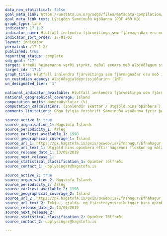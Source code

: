 ```yaml
---
data_non_statistical: false
goal_meta_link: https://unstats.un.org/sdgs/files/metadata-compilation/Metadata-Goal-17.pdf
goal_meta_link_text: Lýsigögn Sameinuðu Þjóðanna (PDF 469 KB)
graph_type: line
indicator: 17.1.2
indicator_name: Hlutfall innlendra fjárveitinga sem fjármagnaðar eru með innlendum sköttum.
indicator_sort_order: 17-01-02
layout: indicator
permalink: /17-1-2/
published: true
reporting_status: complete
sdg_goal: '17'
target: Úrræði heimamanna verði styrkt, meðal annars með alþjóðlegum stuðningi við þróunarlönd, til að bæta skattkerfið og aðra tekjuöflun. 
target_id: '17.1'
graph_title: Hlutfall innlendra fjárveitinga sem fjármagnaðar eru með innlendum sköttum.
un_custodian_agency: Alþjóðagjaldeyrissjóðurinn (IMF)
un_designated_tier: '1'

national_indicator_available: Hlutfall innlendra fjárveitinga sem fjármagnaðar eru með innlendum sköttum.
national_geographical_coverage: Ísland
computation_units: Hundraðshlutar (%)
computation_calculations: (Innlendir skattar / Útgjöld hins opinbera ) * 100
comments_limitations: Gögn fylgja forskrift Sameinuðu Þjóðanna fyrir þennan mælikvarða, en eru byggð á þjóðhagsreikningastaðli Evrópu,(ESA 2010) en ekki GFS.

source_active_1: true
source_organisation_1: Hagstofa Íslands
source_periodicity_1: Árleg
source_earliest_available_1: 1998
source_geographical_coverage_1: Ísland 
source_url_1: https://px.hagstofa.is/pxis/pxweb/is/Efnahagur/Efnahagur__fjaropinber__fjarmal_opinber__fjarmal_opinber/THJ05141.px
source_url_text_1: Útgjöld hins opinbera eftir hagrænni flokkun og málaflokkum 1998-2018
source_release_date_1: 13/09/2019
source_next_release_1: 
source_statistical_classification_1: Opinber tölfræði
source_contact_1: upplysingar@hagstofa.is

source_active_2: true
source_organisation_2: Hagstofa Íslands
source_periodicity_2: Árleg
source_earliest_available_2: 1998
source_geographical_coverage_2: Ísland
source_url_2: https://px.hagstofa.is/pxis/pxweb/is/Efnahagur/Efnahagur__fjaropinber__fjarmal_opinber__fjarmal_opinber/THJ05121.px
source_url_text_2: Tekju-, gjalda- og fjárstreymisreikningar hins opinbera 1998-2018
source_release_date_2: 13/09/2019
source_next_release_2: 
source_statistical_classification_2: Opinber Tölfræði
source_contact_2: upplysingar@hagstofa.is

---
```

